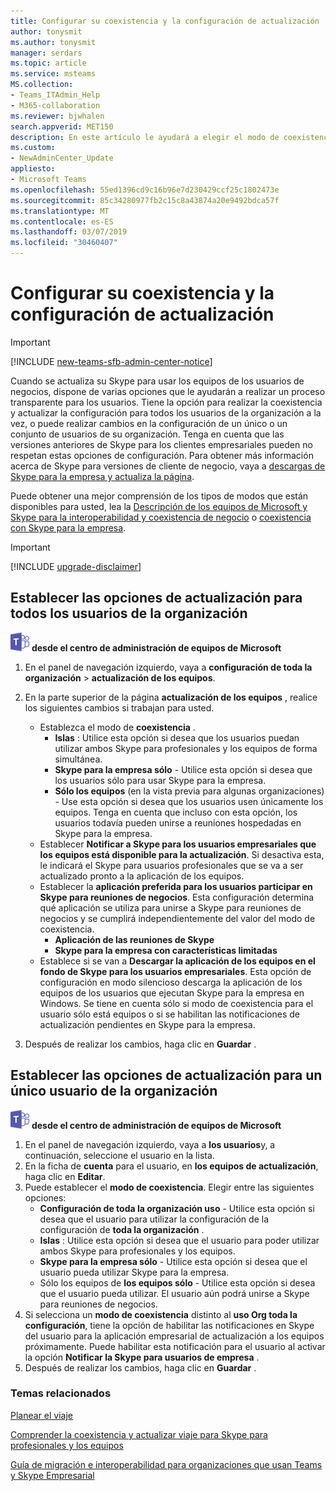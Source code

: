 ```yaml
---
title: Configurar su coexistencia y la configuración de actualización
author: tonysmit
ms.author: tonysmit
manager: serdars
ms.topic: article
ms.service: msteams
MS.collection:
- Teams_ITAdmin_Help
- M365-collaboration
ms.reviewer: bjwhalen
search.appverid: MET150
description: En este artículo le ayudará a elegir el modo de coexistencia y establecer otras opciones de configuración de coexistencia.
ms.custom:
- NewAdminCenter_Update
appliesto:
- Microsoft Teams
ms.openlocfilehash: 55ed1396cd9c16b96e7d230429ccf25c1802473e
ms.sourcegitcommit: 85c34280977fb2c15c8a43874a20e9492bdca57f
ms.translationtype: MT
ms.contentlocale: es-ES
ms.lasthandoff: 03/07/2019
ms.locfileid: "30460407"
---
```

# <a name="setting-your-coexistence-and-upgrade-settings"></a>Configurar su coexistencia y la configuración de actualización

> [!IMPORTANT]
> [!INCLUDE [new-teams-sfb-admin-center-notice](includes/new-teams-sfb-admin-center-notice.md)]

Cuando se actualiza su Skype para usar los equipos de los usuarios de negocios, dispone de varias opciones que le ayudarán a realizar un proceso transparente para los usuarios. Tiene la opción para realizar la coexistencia y actualizar la configuración para todos los usuarios de la organización a la vez, o puede realizar cambios en la configuración de un único o un conjunto de usuarios de su organización. Tenga en cuenta que las versiones anteriores de Skype para los clientes empresariales pueden no respetan estas opciones de configuración. Para obtener más información acerca de Skype para versiones de cliente de negocio, vaya a [descargas de Skype para la empresa y actualiza la página](https://docs.microsoft.com/en-us/skypeforbusiness/software-updates). 

Puede obtener una mejor comprensión de los tipos de modos que están disponibles para usted, lea la [Descripción de los equipos de Microsoft y Skype para la interoperabilidad y coexistencia de negocio](teams-and-skypeforbusiness-coexistence-and-interoperability.md) o [coexistencia con Skype para la empresa](coexistence-chat-calls-presence.md).  

> [!IMPORTANT]
> [!INCLUDE [upgrade-disclaimer](includes/upgrade-disclaimer.md)]


## <a name="set-upgrade-options-for-all-users-in-your-organization"></a>Establecer las opciones de actualización para todos los usuarios de la organización

![los equipos-logotipo-30x30.png](media/teams-logo-30x30.png) **desde el centro de administración de equipos de Microsoft**

1. En el panel de navegación izquierdo, vaya a **configuración de toda la organización** > **actualización de los equipos**. 

2. En la parte superior de la página **actualización de los equipos** , realice los siguientes cambios si trabajan para usted.
    - Establezca el modo de **coexistencia** .
        - **Islas** : Utilice esta opción si desea que los usuarios puedan utilizar ambos Skype para profesionales y los equipos de forma simultánea.
        - **Skype para la empresa sólo** - Utilice esta opción si desea que los usuarios sólo para usar Skype para la empresa.
        - **Sólo los equipos** (en la vista previa para algunas organizaciones) - Use esta opción si desea que los usuarios usen únicamente los equipos. Tenga en cuenta que incluso con esta opción, los usuarios todavía pueden unirse a reuniones hospedadas en Skype para la empresa.
    - Establecer **Notificar a Skype para los usuarios empresariales que los equipos está disponible para la actualización**. Si desactiva esta, le indicará el Skype para usuarios profesionales que se va a ser actualizado pronto a la aplicación de los equipos.
    - Establecer la **aplicación preferida para los usuarios participar en Skype para reuniones de negocios**. Esta configuración determina qué aplicación se utiliza para unirse a Skype para reuniones de negocios y se cumplirá independientemente del valor del modo de coexistencia.
      - **Aplicación de las reuniones de Skype**
      - **Skype para la empresa con características limitadas**
    - Establece si se van a **Descargar la aplicación de los equipos en el fondo de Skype para los usuarios empresariales**.  Esta opción de configuración en modo silencioso descarga la aplicación de los equipos de los usuarios que ejecutan Skype para la empresa en Windows. Se tiene en cuenta sólo si modo de coexistencia para el usuario sólo está equipos o si se habilitan las notificaciones de actualización pendientes en Skype para la empresa.
3. Después de realizar los cambios, haga clic en **Guardar** .

## <a name="set-upgrade-options-for-a-single-user-in-your-organization"></a>Establecer las opciones de actualización para un único usuario de la organización

![los equipos-logotipo-30x30.png](media/teams-logo-30x30.png) **desde el centro de administración de equipos de Microsoft**

1. En el panel de navegación izquierdo, vaya a **los usuarios**y, a continuación, seleccione el usuario en la lista. 
2. En la ficha de **cuenta** para el usuario, en **los equipos de actualización**, haga clic en **Editar**.
3. Puede establecer el **modo de coexistencia**. Elegir entre las siguientes opciones:
     - **Configuración de toda la organización uso** - Utilice esta opción si desea que el usuario para utilizar la configuración de la configuración de **toda la organización** . 
     - **Islas** : Utilice esta opción si desea que el usuario para poder utilizar ambos Skype para profesionales y los equipos. 
     - **Skype para la empresa sólo** - Utilice esta opción si desea que el usuario pueda utilizar Skype para la empresa. 
     - Sólo los equipos de **los equipos sólo** - Utilice esta opción si desea que el usuario pueda utilizar. El usuario aún podrá unirse a Skype para reuniones de negocios.
4. Si selecciona un **modo de coexistencia** distinto al **uso Org toda la configuración**, tiene la opción de habilitar las notificaciones en Skype del usuario para la aplicación empresarial de actualización a los equipos próximamente. Puede habilitar esta notificación para el usuario al activar la opción **Notificar la Skype para usuarios de empresa** .
5. Después de realizar los cambios, haga clic en **Guardar** .

### <a name="related-topics"></a>Temas relacionados
[Planear el viaje](upgrade-plan-journey.md)

[Comprender la coexistencia y actualizar viaje para Skype para profesionales y los equipos](upgrade-and-coexistence-of-skypeforbusiness-and-teams.md)

[Guía de migración e interoperabilidad para organizaciones que usan Teams y Skype Empresarial](migration-interop-guidance-for-teams-with-skype.md)
